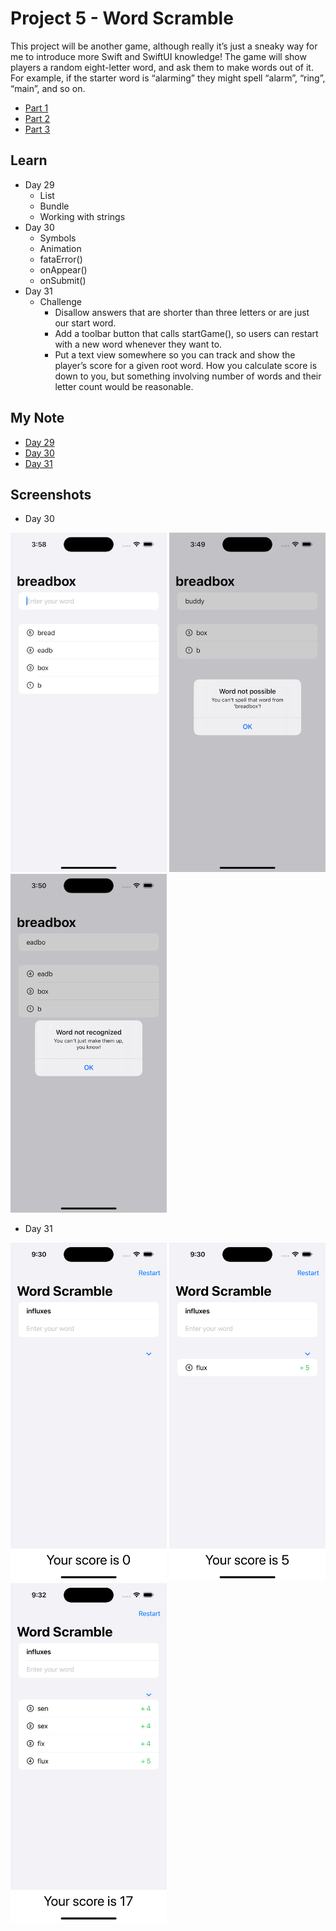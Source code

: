 # **Project 5 - Word Scramble**

This project will be another game, although really it’s just a sneaky way for me to introduce more Swift and SwiftUI knowledge! The game will show players a random eight-letter word, and ask them to make words out of it. For example, if the starter word is “alarming” they might spell “alarm”, “ring”, “main”, and so on.

- [Part 1](https://www.hackingwithswift.com/100/swiftui/29)
- [Part 2](https://www.hackingwithswift.com/100/swiftui/30)
- [Part 3](https://www.hackingwithswift.com/100/swiftui/31)


## **Learn**

- Day 29
    - List
    - Bundle
    - Working with strings
- Day 30
    - Symbols
    - Animation
    - fataError()
    - onAppear()
    - onSubmit()
- Day 31
    - Challenge
        - Disallow answers that are shorter than three letters or are just our start word.
        - Add a toolbar button that calls startGame(), so users can restart with a new word whenever they want to.
        - Put a text view somewhere so you can track and show the player’s score for a given root word. How you calculate score is down to you, but something involving number of words and their letter count would be reasonable.
    
    
## **My Note**

- [Day 29](https://hsiangdev.notion.site/Day-29-Project-5-part-1-WordScramble-100DaysOfSwiftUI-a6c5621103d94187a389b4230aa19c91?pvs=4)
- [Day 30](https://hsiangdev.notion.site/Day-30-Project-5-part-2-WordScramble-100DaysOfSwiftUI-38c2762a96414691834f5cb86aa34ecc?pvs=4)
- [Day 31](https://hsiangdev.notion.site/Day-31-Project-5-part-3-WordScramble-100DaysOfSwiftUI-9c5f60e24efb4ea89a1877aa4e46868a?pvs=4)

## Screenshots

- Day 30
<div>
    <img src="Screenshots/day30-WordScramble_1.png" width="250">
    <img src="Screenshots/day30-WordScramble_2.png" width="250">
    <img src="Screenshots/day30-WordScramble_3.png" width="250">
</div>

- Day 31
<div>
    <img src="Screenshots/day31-challenge_1.png" width="250">
    <img src="Screenshots/day31-challenge_2.png" width="250">
    <img src="Screenshots/day31-challenge_3.png" width="250">
</div>
